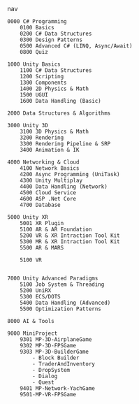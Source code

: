 nav

```
0000 C# Programming
    0100 Basics
    0200 C# Data Structures
    0300 Design Patterns
    0500 Advanced C# (LINQ, Async/Await)
    0800 Quiz

1000 Unity Basics
    1100 C# Data Structures
    1200 Scripting
    1300 Components
    1400 2D Physics & Math
    1500 UGUI
    1600 Data Handling (Basic)

2000 Data Structures & Algorithms

3000 Unity 3D
    3100 3D Physics & Math
    3200 Rendering
    3300 Rendering Pipeline & SRP
    3400 Animation & IK

4000 Networking & Cloud
    4100 Network Basics
    4200 Async Programming (UniTask)
    4300 Unity Multiplay
    4400 Data Handling (Network)
    4500 Cloud Service
    4600 ASP .Net Core
    4700 Database

5000 Unity XR
    5001 XR Plugin
    5100 AR & AR Foundation
    5200 VR & XR Intraction Tool Kit
    5300 MR & XR Intraction Tool Kit
    5500 AR & MARS

    5100 VR


7000 Unity Advanced Paradigms
    5100 Job System & Threading
    5200 UniRX
    5300 ECS/DOTS
    5400 Data Handling (Advanced)
    5500 Optimization Patterns

8000 AI & Tools

9000 MiniProject
    9301 MP-3D-AirplaneGame
    9302 MP-3D-FPSGame
    9303 MP-3D-BuilderGame
        - Block Builder
        - TraderAndInventory
        - DropSystem
        - Dialog
        - Quest
    9401 MP-Network-YachGame
    9501-MP-VR-FPSGame


```

<!--

**Here are some ideas to get you started:**

🙋‍♀️ A short introduction - what is your organization all about?
🌈 Contribution guidelines - how can the community get involved?
👩‍💻 Useful resources - where can the community find your docs? Is there anything else the community should know?
🍿 Fun facts - what does your team eat for breakfast?
🧙 Remember, you can do mighty things with the power of [Markdown](https://docs.github.com/github/writing-on-github/getting-started-with-writing-and-formatting-on-github/basic-writing-and-formatting-syntax)
-->
